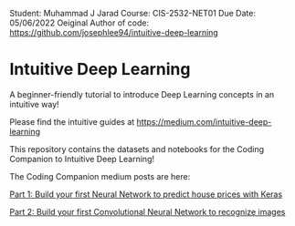 Student: Muhammad J Jarad
Course: CIS-2532-NET01
Due Date: 05/06/2022
Oeiginal Author of code: https://github.com/josephlee94/intuitive-deep-learning


# Intuitive Deep Learning

A beginner-friendly tutorial to introduce Deep Learning concepts in an intuitive way!

Please find the intuitive guides at https://medium.com/intuitive-deep-learning

This repository contains the datasets and notebooks for the Coding Companion to Intuitive Deep Learning!

The Coding Companion medium posts are here:

[Part 1: Build your first Neural Network to predict house prices with Keras](https://medium.com/intuitive-deep-learning/build-your-first-neural-network-to-predict-house-prices-with-keras-eb5db60232c)

[Part 2: Build your first Convolutional Neural Network to recognize images](https://medium.com/intuitive-deep-learning/build-your-first-convolutional-neural-network-to-recognize-images-84b9c78fe0ce)
